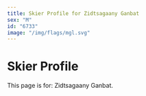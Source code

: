 ```yaml
---
title: Skier Profile for Zidtsagaany Ganbat
sex: "M"
id: "6733"
image: "/img/flags/mgl.svg" 
---
```


# Skier Profile

This page is for: Zidtsagaany Ganbat.
    